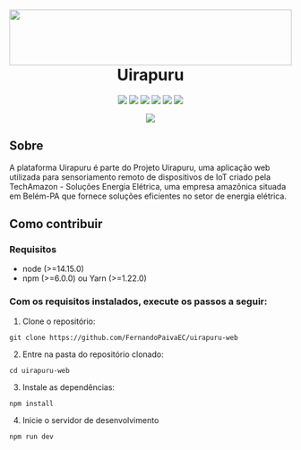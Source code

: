 <div>
<img src="https://uirapuru.techamazon.tech/static/media/logo.797c925f.svg" height="100" width="100%" align="left">
<h1 align="center">
Uirapuru
</h1>
</div>

<div align="center">
<img src="https://img.shields.io/badge/Project-Uirapuru-309d20">

<img src="https://img.shields.io/badge/Platform-Web-blue">

<img src="https://img.shields.io/badge/Language-Javascript-yellow">

<img src="https://img.shields.io/badge/Framework-React-blue">

<img src="https://img.shields.io/badge/react-%5E17.0.1-blue">

<img src="https://img.shields.io/netlify/bebbc4b1-f05d-41fc-aa2c-1691aa546111">

<a href="https://uirapuru.techamazon.tech"><img src="https://img.shields.io/badge/Available on-https%3A%2F%2Fuirapuru.techamazon.tech-309d20"></a>

</div>

## Sobre

A plataforma Uirapuru é parte do Projeto Uirapuru, uma aplicação web utilizada para sensoriamento remoto de dispositivos de IoT criado pela TechAmazon - Soluções Energia Elétrica, uma empresa amazônica situada em Belém-PA que fornece soluções eficientes no setor de energia elétrica.

## Como contribuir

### Requisitos

- node (>=14.15.0)
- npm (>=6.0.0) ou Yarn (>=1.22.0)

### Com os requisitos instalados, execute os passos a seguir:

1. Clone o repositório:

```shell
git clone https://github.com/FernandoPaivaEC/uirapuru-web
```

2. Entre na pasta do repositório clonado:

```shell
cd uirapuru-web
```

3. Instale as dependências:

```shell
npm install
```

4. Inicie o servidor de desenvolvimento

```shell
npm run dev
```

